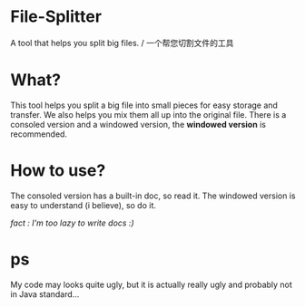 # File-Splitter
A tool that helps you split big files. / 一个帮您切割文件的工具

# What?
This tool helps you split a big file into small pieces for easy storage and transfer.
We also helps you mix them all up into the original file.
There is a consoled version and a windowed version, the **windowed version** is recommended.

# How to use?
The consoled version has a built-in doc, so read it.
The windowed version is easy to understand (i believe), so do it.

*fact : I'm too lazy to write docs :)*

# ps
My code may looks quite ugly, but it is actually really ugly and probably not in Java standard...
